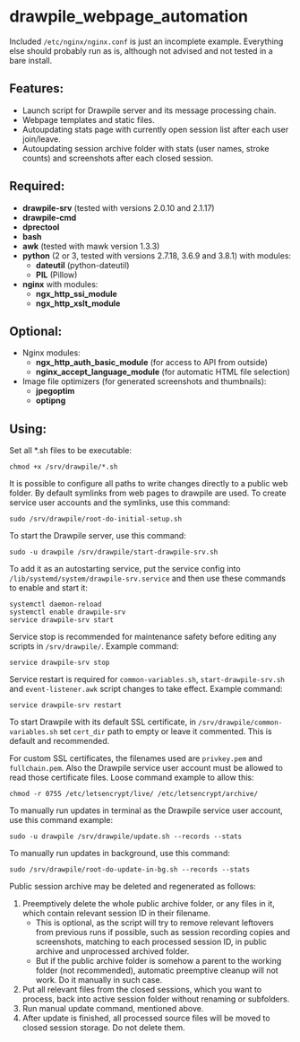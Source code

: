 # drawpile_webpage_automation

Included `/etc/nginx/nginx.conf` is just an incomplete example.
Everything else should probably run as is, although not advised and not tested in a bare install.

## Features:

* Launch script for Drawpile server and its message processing chain.
* Webpage templates and static files.
* Autoupdating stats page with currently open session list after each user join/leave.
* Autoupdating session archive folder with stats (user names, stroke counts) and screenshots after each closed session.

## Required:

* **drawpile-srv** (tested with versions 2.0.10 and 2.1.17)
* **drawpile-cmd**
* **dprectool**
* **bash**
* **awk** (tested with mawk version 1.3.3)
* **python** (2 or 3, tested with versions 2.7.18, 3.6.9 and 3.8.1) with modules:
	* **dateutil** (python-dateutil)
	* **PIL** (Pillow)
* **nginx** with modules:
	* **ngx_http_ssi_module**
	* **ngx_http_xslt_module**

## Optional:

* Nginx modules:
	* **ngx_http_auth_basic_module** (for access to API from outside)
	* **nginx_accept_language_module** (for automatic HTML file selection)
* Image file optimizers (for generated screenshots and thumbnails):
	* **jpegoptim**
	* **optipng**

## Using:

Set all *.sh files to be executable:
```
chmod +x /srv/drawpile/*.sh
```

It is possible to configure all paths to write changes directly to a public web folder.
By default symlinks from web pages to drawpile are used.
To create service user accounts and the symlinks, use this command:
```
sudo /srv/drawpile/root-do-initial-setup.sh
```

To start the Drawpile server, use this command:
```
sudo -u drawpile /srv/drawpile/start-drawpile-srv.sh
```

To add it as an autostarting service, put the service config into `/lib/systemd/system/drawpile-srv.service` and then use these commands to enable and start it:
```
systemctl daemon-reload
systemctl enable drawpile-srv
service drawpile-srv start
```

Service stop is recommended for maintenance safety before editing any scripts in `/srv/drawpile/`. Example command:
```
service drawpile-srv stop
```

Service restart is required for `common-variables.sh`, `start-drawpile-srv.sh` and `event-listener.awk` script changes to take effect. Example command:
```
service drawpile-srv restart
```

To start Drawpile with its default SSL certificate, in `/srv/drawpile/common-variables.sh` set `cert_dir` path to empty or leave it commented. This is default and recommended.

For custom SSL certificates, the filenames used are `privkey.pem` and `fullchain.pem`.
Also the Drawpile service user account must be allowed to read those certificate files.
Loose command example to allow this:
```
chmod -r 0755 /etc/letsencrypt/live/ /etc/letsencrypt/archive/
```

To manually run updates in terminal as the Drawpile service user account, use this command example:
```
sudo -u drawpile /srv/drawpile/update.sh --records --stats
```

To manually run updates in background, use this command:
```
sudo /srv/drawpile/root-do-update-in-bg.sh --records --stats
```

Public session archive may be deleted and regenerated as follows:
1. Preemptively delete the whole public archive folder, or any files in it, which contain relevant session ID in their filename.
	* This is optional, as the script will try to remove relevant leftovers from previous runs if possible, such as session recording copies and screenshots, matching to each processed session ID, in public archive and unprocessed archived folder.
	* But if the public archive folder is somehow a parent to the working folder (not recommended), automatic preemptive cleanup will not work. Do it manually in such case.
2. Put all relevant files from the closed sessions, which you want to process, back into active session folder without renaming or subfolders.
3. Run manual update command, mentioned above.
4. After update is finished, all processed source files will be moved to closed session storage. Do not delete them.
